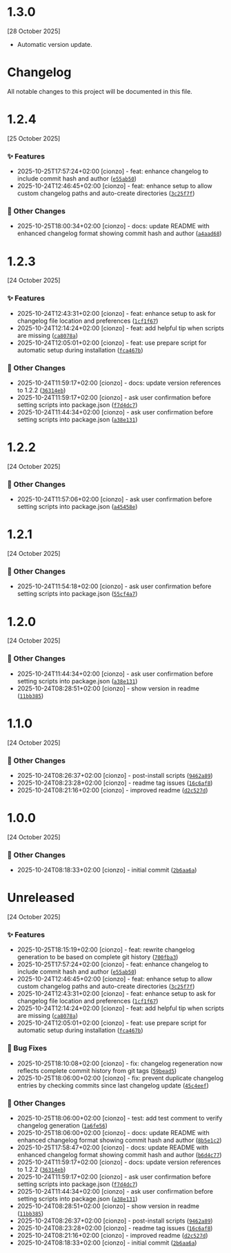 
# 1.3.0
[28 October 2025]

- Automatic version update.
# Changelog

All notable changes to this project will be documented in this file.

# 1.2.4
[25 October 2025]

### ✨ Features
* 2025-10-25T17:57:24+02:00 [cionzo] - feat: enhance changelog to include commit hash and author ([`e55ab50`](https://github.com/cionz0/verbump-js/commit/e55ab506f5a03804ab7317f1d9dc55c8577edfef))
* 2025-10-24T12:46:45+02:00 [cionzo] - feat: enhance setup to allow custom changelog paths and auto-create directories ([`3c25f7f`](https://github.com/cionz0/verbump-js/commit/3c25f7f12012a5f596d6f314b38f683dd17f6e58))

### 📝 Other Changes
* 2025-10-25T18:00:34+02:00 [cionzo] - docs: update README with enhanced changelog format showing commit hash and author ([`a4aad68`](https://github.com/cionz0/verbump-js/commit/a4aad688e1d09bbb0ceb4878eb550a7484e07cb7))


# 1.2.3
[24 October 2025]

### ✨ Features
* 2025-10-24T12:43:31+02:00 [cionzo] - feat: enhance setup to ask for changelog file location and preferences ([`1cf1f67`](https://github.com/cionz0/verbump-js/commit/1cf1f6748e71f425f3393eecb4a72969bcda2862))
* 2025-10-24T12:14:24+02:00 [cionzo] - feat: add helpful tip when scripts are missing ([`ca8078a`](https://github.com/cionz0/verbump-js/commit/ca8078aa2ba7066d068fbe38a352f0713d0a1013))
* 2025-10-24T12:05:01+02:00 [cionzo] - feat: use prepare script for automatic setup during installation ([`fca467b`](https://github.com/cionz0/verbump-js/commit/fca467b1a4a239e97854ae590a4c7a0ee3bb9b7e))

### 📝 Other Changes
* 2025-10-24T11:59:17+02:00 [cionzo] - docs: update version references to 1.2.2 ([`36314eb`](https://github.com/cionz0/verbump-js/commit/36314ebe6cdf8e0734a14298e58fd48b39ebfe57))
* 2025-10-24T11:59:17+02:00 [cionzo] - ask user confirmation before setting scripts into package.json ([`f7d4dc7`](https://github.com/cionz0/verbump-js/commit/f7d4dc7b0d05e01f161803abe0e47cee8e61dc27))
* 2025-10-24T11:44:34+02:00 [cionzo] - ask user confirmation before setting scripts into package.json ([`a38e131`](https://github.com/cionz0/verbump-js/commit/a38e131494db4b9863156c0ff4de78537ff0921a))


# 1.2.2
[24 October 2025]

### 📝 Other Changes
* 2025-10-24T11:57:06+02:00 [cionzo] - ask user confirmation before setting scripts into package.json ([`a45458e`](https://github.com/cionz0/verbump-js/commit/a45458ea819634466465dcb1ca7fa2caf3c5b917))


# 1.2.1
[24 October 2025]

### 📝 Other Changes
* 2025-10-24T11:54:18+02:00 [cionzo] - ask user confirmation before setting scripts into package.json ([`55cf4a7`](https://github.com/cionz0/verbump-js/commit/55cf4a79cb82efad3f37ebf21a45386145f11201))


# 1.2.0
[24 October 2025]

### 📝 Other Changes
* 2025-10-24T11:44:34+02:00 [cionzo] - ask user confirmation before setting scripts into package.json ([`a38e131`](https://github.com/cionz0/verbump-js/commit/a38e131494db4b9863156c0ff4de78537ff0921a))
* 2025-10-24T08:28:51+02:00 [cionzo] - show version in readme ([`11bb385`](https://github.com/cionz0/verbump-js/commit/11bb38512e025cf8e56f7b11e63b112a874be732))


# 1.1.0
[24 October 2025]

### 📝 Other Changes
* 2025-10-24T08:26:37+02:00 [cionzo] - post-install scripts ([`9462a89`](https://github.com/cionz0/verbump-js/commit/9462a894ebc348b60b0736b48f7eba18d99b22c2))
* 2025-10-24T08:23:28+02:00 [cionzo] - readme tag issues ([`16c6af8`](https://github.com/cionz0/verbump-js/commit/16c6af8e02d6f84b9f6f7133fd4bd99d0f95cf78))
* 2025-10-24T08:21:16+02:00 [cionzo] - improved readme ([`d2c527d`](https://github.com/cionz0/verbump-js/commit/d2c527dbd0e4ddd88a3621fc61975a3d967cb7a2))


# 1.0.0
[24 October 2025]

### 📝 Other Changes
* 2025-10-24T08:18:33+02:00 [cionzo] - initial commit ([`2b6aa6a`](https://github.com/cionz0/verbump-js/commit/2b6aa6aa872b9c9c375c8b6b63f56c3f5f130817))


# Unreleased
[24 October 2025]

### ✨ Features
* 2025-10-25T18:15:19+02:00 [cionzo] - feat: rewrite changelog generation to be based on complete git history ([`700fba3`](https://github.com/cionz0/verbump-js/commit/700fba3f38f170f09dcbb049ab7e5a413f8d5403))
* 2025-10-25T17:57:24+02:00 [cionzo] - feat: enhance changelog to include commit hash and author ([`e55ab50`](https://github.com/cionz0/verbump-js/commit/e55ab506f5a03804ab7317f1d9dc55c8577edfef))
* 2025-10-24T12:46:45+02:00 [cionzo] - feat: enhance setup to allow custom changelog paths and auto-create directories ([`3c25f7f`](https://github.com/cionz0/verbump-js/commit/3c25f7f12012a5f596d6f314b38f683dd17f6e58))
* 2025-10-24T12:43:31+02:00 [cionzo] - feat: enhance setup to ask for changelog file location and preferences ([`1cf1f67`](https://github.com/cionz0/verbump-js/commit/1cf1f6748e71f425f3393eecb4a72969bcda2862))
* 2025-10-24T12:14:24+02:00 [cionzo] - feat: add helpful tip when scripts are missing ([`ca8078a`](https://github.com/cionz0/verbump-js/commit/ca8078aa2ba7066d068fbe38a352f0713d0a1013))
* 2025-10-24T12:05:01+02:00 [cionzo] - feat: use prepare script for automatic setup during installation ([`fca467b`](https://github.com/cionz0/verbump-js/commit/fca467b1a4a239e97854ae590a4c7a0ee3bb9b7e))

### 🐛 Bug Fixes
* 2025-10-25T18:10:08+02:00 [cionzo] - fix: changelog regeneration now reflects complete commit history from git tags ([`59bead5`](https://github.com/cionz0/verbump-js/commit/59bead577d4c7f3bd41e53b96f032813f95046cb))
* 2025-10-25T18:06:00+02:00 [cionzo] - fix: prevent duplicate changelog entries by checking commits since last changelog update ([`45c4eef`](https://github.com/cionz0/verbump-js/commit/45c4eeff3612107b2fb71d55169f4c3c823faefc))

### 📝 Other Changes
* 2025-10-25T18:06:00+02:00 [cionzo] - test: add test comment to verify changelog generation ([`1a6fe56`](https://github.com/cionz0/verbump-js/commit/1a6fe567ad2d111049ed797eddbb6e70a4b56a79))
* 2025-10-25T18:06:00+02:00 [cionzo] - docs: update README with enhanced changelog format showing commit hash and author ([`8b5e1c2`](https://github.com/cionz0/verbump-js/commit/8b5e1c20c2ff8710074fccd97f25a4ae0a1adecb))
* 2025-10-25T17:58:47+02:00 [cionzo] - docs: update README with enhanced changelog format showing commit hash and author ([`b6d4c77`](https://github.com/cionz0/verbump-js/commit/b6d4c7739bfe5189ee010bdf075531ed82bdaafc))
* 2025-10-24T11:59:17+02:00 [cionzo] - docs: update version references to 1.2.2 ([`36314eb`](https://github.com/cionz0/verbump-js/commit/36314ebe6cdf8e0734a14298e58fd48b39ebfe57))
* 2025-10-24T11:59:17+02:00 [cionzo] - ask user confirmation before setting scripts into package.json ([`f7d4dc7`](https://github.com/cionz0/verbump-js/commit/f7d4dc7b0d05e01f161803abe0e47cee8e61dc27))
* 2025-10-24T11:44:34+02:00 [cionzo] - ask user confirmation before setting scripts into package.json ([`a38e131`](https://github.com/cionz0/verbump-js/commit/a38e131494db4b9863156c0ff4de78537ff0921a))
* 2025-10-24T08:28:51+02:00 [cionzo] - show version in readme ([`11bb385`](https://github.com/cionz0/verbump-js/commit/11bb38512e025cf8e56f7b11e63b112a874be732))
* 2025-10-24T08:26:37+02:00 [cionzo] - post-install scripts ([`9462a89`](https://github.com/cionz0/verbump-js/commit/9462a894ebc348b60b0736b48f7eba18d99b22c2))
* 2025-10-24T08:23:28+02:00 [cionzo] - readme tag issues ([`16c6af8`](https://github.com/cionz0/verbump-js/commit/16c6af8e02d6f84b9f6f7133fd4bd99d0f95cf78))
* 2025-10-24T08:21:16+02:00 [cionzo] - improved readme ([`d2c527d`](https://github.com/cionz0/verbump-js/commit/d2c527dbd0e4ddd88a3621fc61975a3d967cb7a2))
* 2025-10-24T08:18:33+02:00 [cionzo] - initial commit ([`2b6aa6a`](https://github.com/cionz0/verbump-js/commit/2b6aa6aa872b9c9c375c8b6b63f56c3f5f130817))



